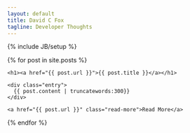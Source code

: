 ```yaml
---
layout: default
title: David C Fox
tagline: Developer Thoughts
---
```

{% include JB/setup %}

<div class="posts">
  {% for post in site.posts %}
  <article class="post">    
    
    <h1><a href="{{ post.url }}">{{ post.title }}</a></h1>

    <div class="entry">
      {{ post.content | truncatewords:300}}
    </div>
    
    <a href="{{ post.url }}" class="read-more">Read More</a>
  </article>
  {% endfor %}
</div>